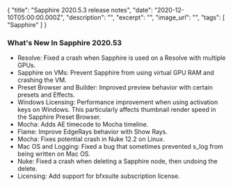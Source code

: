 {
  "title": "Sapphire 2020.5.3 release notes",
  "date": "2020-12-10T05:00:00.000Z",
  "description": "",
  "excerpt": "",
  "image_url": "",
  "tags": [
    "Sapphire"
  ]
}


### What's New In Sapphire 2020.53

* Resolve: Fixed a crash when Sapphire is used on a Resolve with multiple GPUs.
* Sapphire on VMs: Prevent Sapphire from using virtual GPU RAM and crashing the VM.
* Preset Browser and Builder: Improved preview behavior with certain presets and Effects.
* Windows Licensing: Performance improvement when using activation keys on Windows.  This particularly affects thumbnail render speed in the Sapphire Preset Browser.
* Mocha: Adds AE timecode to Mocha timeline.
* Flame: Improve EdgeRays behavior with Show Rays.
* Mocha: Fixes potential crash in Nuke 12.2 on Linux.
* Mac OS and Logging: Fixed a bug that sometimes prevented s_log from being written on Mac OS.
* Nuke: Fixed a crash when deleting a Sapphire node, then undoing the delete.
* Licensing: Add support for bfxsuite subscription license.
